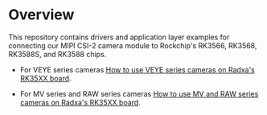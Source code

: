 # Overview
This repository contains drivers and application layer examples for connecting our MIPI CSI-2 camera module to Rockchip's RK3566, RK3568, RK3588S, and RK3588 chips.

- For VEYE series cameras
[How to use VEYE series cameras on Radxa's RK35XX board](How%20to%20use%20VEYE%20%20series%20cameras%20on%20Radxa's%20RK35XX%20board.md).

- For MV series and RAW series cameras
[How to use MV and RAW series cameras on Radxa's RK35XX board](How%20to%20use%20MV%20and%20RAW%20series%20cameras%20on%20Radxa's%20board.md).

